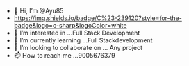 - 👋 Hi, I’m @Ayu85
- https://img.shields.io/badge/C%23-239120?style=for-the-badge&logo=c-sharp&logoColor=white
- 👀 I’m interested in ...Full Stack Development
- 🌱 I’m currently learning ...Full Stackdevelopment 
- 💞️ I’m looking to collaborate on ... Any project
- 📫 How to reach me ...9005676379

<!---
Ayu85/Ayu85 is a ✨ special ✨ repository because its `README.md` (this file) appears on your GitHub profile.
You can click the Preview link to take a look at your changes.
--->
